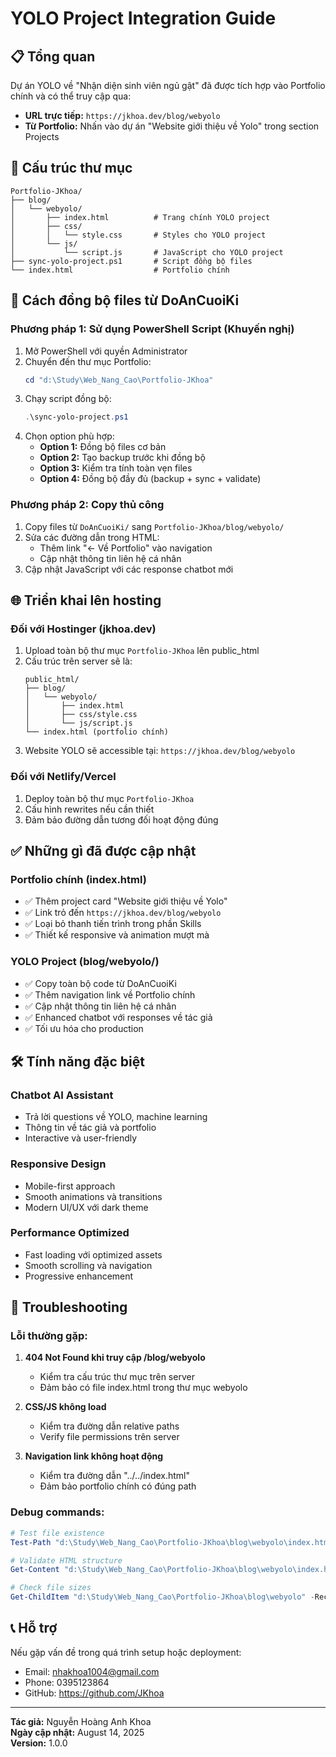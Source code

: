 # YOLO Project Integration Guide

## 📋 Tổng quan

Dự án YOLO về "Nhận diện sinh viên ngủ gật" đã được tích hợp vào Portfolio chính và có thể truy cập qua:
- **URL trực tiếp:** `https://jkhoa.dev/blog/webyolo`
- **Từ Portfolio:** Nhấn vào dự án "Website giới thiệu về Yolo" trong section Projects

## 📁 Cấu trúc thư mục

```
Portfolio-JKhoa/
├── blog/
│   └── webyolo/
│       ├── index.html          # Trang chính YOLO project  
│       ├── css/
│       │   └── style.css       # Styles cho YOLO project
│       └── js/
│           └── script.js       # JavaScript cho YOLO project
├── sync-yolo-project.ps1       # Script đồng bộ files
└── index.html                  # Portfolio chính
```

## 🔄 Cách đồng bộ files từ DoAnCuoiKi

### Phương pháp 1: Sử dụng PowerShell Script (Khuyến nghị)

1. Mở PowerShell với quyền Administrator
2. Chuyển đến thư mục Portfolio:
   ```powershell
   cd "d:\Study\Web_Nang_Cao\Portfolio-JKhoa"
   ```
3. Chạy script đồng bộ:
   ```powershell
   .\sync-yolo-project.ps1
   ```
4. Chọn option phù hợp:
   - **Option 1:** Đồng bộ files cơ bản
   - **Option 2:** Tạo backup trước khi đồng bộ
   - **Option 3:** Kiểm tra tính toàn vẹn files
   - **Option 4:** Đồng bộ đầy đủ (backup + sync + validate)

### Phương pháp 2: Copy thủ công

1. Copy files từ `DoAnCuoiKi/` sang `Portfolio-JKhoa/blog/webyolo/`
2. Sửa các đường dẫn trong HTML:
   - Thêm link "← Về Portfolio" vào navigation
   - Cập nhật thông tin liên hệ cá nhân
3. Cập nhật JavaScript với các response chatbot mới

## 🌐 Triển khai lên hosting

### Đối với Hostinger (jkhoa.dev)

1. Upload toàn bộ thư mục `Portfolio-JKhoa` lên public_html
2. Cấu trúc trên server sẽ là:
   ```
   public_html/
   ├── blog/
   │   └── webyolo/
   │       ├── index.html
   │       ├── css/style.css
   │       └── js/script.js
   └── index.html (portfolio chính)
   ```
3. Website YOLO sẽ accessible tại: `https://jkhoa.dev/blog/webyolo`

### Đối với Netlify/Vercel

1. Deploy toàn bộ thư mục `Portfolio-JKhoa`
2. Cấu hình rewrites nếu cần thiết
3. Đảm bảo đường dẫn tương đối hoạt động đúng

## ✅ Những gì đã được cập nhật

### Portfolio chính (index.html)
- ✅ Thêm project card "Website giới thiệu về Yolo"
- ✅ Link trỏ đến `https://jkhoa.dev/blog/webyolo`
- ✅ Loại bỏ thanh tiến trình trong phần Skills
- ✅ Thiết kế responsive và animation mượt mà

### YOLO Project (blog/webyolo/)
- ✅ Copy toàn bộ code từ DoAnCuoiKi
- ✅ Thêm navigation link về Portfolio chính
- ✅ Cập nhật thông tin liên hệ cá nhân
- ✅ Enhanced chatbot với responses về tác giả
- ✅ Tối ưu hóa cho production

## 🛠️ Tính năng đặc biệt

### Chatbot AI Assistant
- Trả lời questions về YOLO, machine learning
- Thông tin về tác giả và portfolio
- Interactive và user-friendly

### Responsive Design
- Mobile-first approach
- Smooth animations và transitions
- Modern UI/UX với dark theme

### Performance Optimized
- Fast loading với optimized assets
- Smooth scrolling và navigation
- Progressive enhancement

## 🔧 Troubleshooting

### Lỗi thường gặp:

1. **404 Not Found khi truy cập /blog/webyolo**
   - Kiểm tra cấu trúc thư mục trên server
   - Đảm bảo có file index.html trong thư mục webyolo

2. **CSS/JS không load**
   - Kiểm tra đường dẫn relative paths
   - Verify file permissions trên server

3. **Navigation link không hoạt động**
   - Kiểm tra đường dẫn "../../index.html"
   - Đảm bảo portfolio chính có đúng path

### Debug commands:
```powershell
# Test file existence
Test-Path "d:\Study\Web_Nang_Cao\Portfolio-JKhoa\blog\webyolo\index.html"

# Validate HTML structure
Get-Content "d:\Study\Web_Nang_Cao\Portfolio-JKhoa\blog\webyolo\index.html" | Select-String "Portfolio"

# Check file sizes
Get-ChildItem "d:\Study\Web_Nang_Cao\Portfolio-JKhoa\blog\webyolo" -Recurse | Measure-Object -Property Length -Sum
```

## 📞 Hỗ trợ

Nếu gặp vấn đề trong quá trình setup hoặc deployment:
- Email: nhakhoa1004@gmail.com  
- Phone: 0395123864
- GitHub: https://github.com/JKhoa

---

**Tác giả:** Nguyễn Hoàng Anh Khoa  
**Ngày cập nhật:** August 14, 2025  
**Version:** 1.0.0
